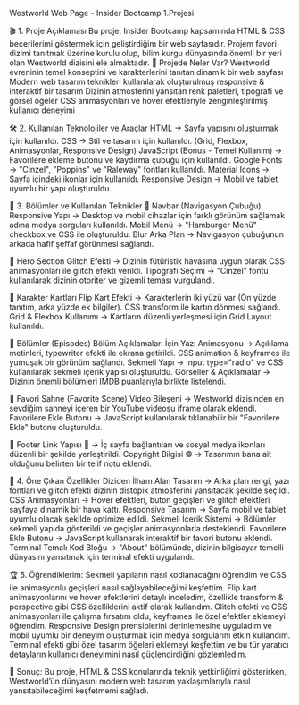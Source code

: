 Westworld Web Page - Insider Bootcamp 1.Projesi

🎬 1. Proje Açıklaması
Bu proje, Insider Bootcamp kapsamında HTML & CSS becerilerimi göstermek için geliştirdiğim bir web sayfasıdır. Projem favori dizimi tanıtmak üzerine kurulu olup, bilim kurgu dünyasında önemli bir yeri olan Westworld dizisini ele almaktadır.
📌 Projede Neler Var?
   Westworld evreninin temel konseptini ve karakterlerini tanıtan dinamik bir web sayfası
   Modern web tasarım teknikleri kullanılarak oluşturulmuş responsive & interaktif bir tasarım
   Dizinin atmosferini yansıtan renk paletleri, tipografi ve görsel öğeler
   CSS animasyonları ve hover efektleriyle zenginleştirilmiş kullanıcı deneyimi


🛠 2. Kullanılan Teknolojiler ve Araçlar
   HTML → Sayfa yapısını oluşturmak için kullanıldı.
   CSS → Stil ve tasarım için kullanıldı. (Grid, Flexbox, Animasyonlar, Responsive Design)
   JavaScript (Bonus - Temel Kullanım) → Favorilere ekleme butonu ve kaydırma çubuğu için kullanıldı.
   Google Fonts → "Cinzel", "Poppins" ve "Raleway" fontları kullanıldı.
   Material Icons → Sayfa içindeki ikonlar için kullanıldı.
   Responsive Design → Mobil ve tablet uyumlu bir yapı oluşturuldu.


🎨 3. Bölümler ve Kullanılan Teknikler
🔹 Navbar (Navigasyon Çubuğu)
   Responsive Yapı → Desktop ve mobil cihazlar için farklı görünüm sağlamak adına medya sorguları kullanıldı.
   Mobil Menü → "Hamburger Menü" checkbox ve CSS ile oluşturuldu.
   Blur Arka Plan → Navigasyon çubuğunun arkada hafif şeffaf görünmesi sağlandı.

🔹 Hero Section
   Glitch Efekti → Dizinin fütüristik havasına uygun olarak CSS animasyonları ile glitch efekti verildi.
   Tipografi Seçimi → "Cinzel" fontu kullanılarak dizinin otoriter ve gizemli teması vurgulandı.

🔹 Karakter Kartları
   Flip Kart Efekti → Karakterlerin iki yüzü var (Ön yüzde tanıtım, arka yüzde ek bilgiler). CSS transform ile kartın dönmesi sağlandı.
   Grid & Flexbox Kullanımı → Kartların düzenli yerleşmesi için Grid Layout kullanıldı.

🔹 Bölümler (Episodes)
   Bölüm Açıklamaları İçin Yazı Animasyonu  → Açıklama metinleri, typewriter efekti ile ekrana getirildi. CSS animation & keyframes ile yumuşak bir görünüm sağlandı.
   Sekmeli Yapı → input type="radio" ve CSS kullanılarak sekmeli içerik yapısı oluşturuldu.
   Görseller & Açıklamalar → Dizinin önemli bölümleri IMDB puanlarıyla birlikte listelendi.

🔹 Favori Sahne (Favorite Scene)
   Video Bileşeni  → Westworld dizisinden en sevdiğim sahneyi içeren bir YouTube videosu iframe olarak eklendi.
   Favorilere Ekle Butonu  → JavaScript kullanılarak tıklanabilir bir "Favorilere Ekle" butonu oluşturuldu.

🔹 Footer
   Link Yapısı 🔗 → İç sayfa bağlantıları ve sosyal medya ikonları düzenli bir şekilde yerleştirildi.
   Copyright Bilgisi ©️ → Tasarımın bana ait olduğunu belirten bir telif notu eklendi.


🌟 4. Öne Çıkan Özellikler
   Diziden İlham Alan Tasarım → Arka plan rengi, yazı fontları ve glitch efekti dizinin distopik atmosferini yansıtacak şekilde seçildi.
   CSS Animasyonları → Hover efektleri, buton geçişleri ve glitch efektleri sayfaya dinamik bir hava kattı.
   Responsive Tasarım → Sayfa mobil ve tablet uyumlu olacak şekilde optimize edildi.
   Sekmeli İçerik Sistemi → Bölümler sekmeli yapıda gösterildi ve geçişler animasyonlarla desteklendi.
   Favorilere Ekle Butonu → JavaScript kullanarak interaktif bir favori butonu eklendi.
   Terminal Temalı Kod Bloğu → "About" bölümünde, dizinin bilgisayar temelli dünyasını yansıtmak için terminal efekti uygulandı.


🏆 5. Öğrendiklerim:
   Sekmeli yapıların nasıl kodlanacağını öğrendim ve CSS ile animasyonlu geçişleri nasıl sağlayabileceğimi keşfettim.
   Flip kart animasyonlarını ve hover efektlerini detaylı inceledim, özellikle transform & perspective gibi CSS özelliklerini aktif olarak kullandım.
   Glitch efekti ve CSS animasyonları ile çalışma fırsatım oldu, keyframes ile özel efektler eklemeyi öğrendim.
   Responsive Design prensiplerini derinlemesine uyguladım ve mobil uyumlu bir deneyim oluşturmak için medya sorgularını etkin kullandım.
   Terminal efekti gibi özel tasarım öğeleri eklemeyi keşfettim ve bu tür yaratıcı detayların kullanıcı deneyimini nasıl güçlendirdiğini gözlemledim.

🚀 Sonuç:
Bu proje, HTML & CSS konularında teknik yetkinliğimi gösterirken, Westworld’ün dünyasını modern web tasarım yaklaşımlarıyla nasıl yansıtabileceğimi keşfetmemi sağladı.

